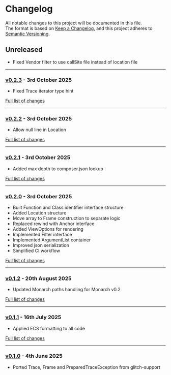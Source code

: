 # Changelog

All notable changes to this project will be documented in this file.<br>
The format is based on [Keep a Changelog](https://keepachangelog.com/en/1.0.0/),
and this project adheres to [Semantic Versioning](https://semver.org/spec/v2.0.0.html).

## Unreleased
- Fixed Vendor filter to use callSite file instead of location file

---

### [v0.2.3](https://github.com/decodelabs/remnant/commits/v0.2.3) - 3rd October 2025

- Fixed Trace iterator type hint

[Full list of changes](https://github.com/decodelabs/remnant/compare/v0.2.2...v0.2.3)

---

### [v0.2.2](https://github.com/decodelabs/remnant/commits/v0.2.2) - 3rd October 2025

- Allow null line in Location

[Full list of changes](https://github.com/decodelabs/remnant/compare/v0.2.1...v0.2.2)

---

### [v0.2.1](https://github.com/decodelabs/remnant/commits/v0.2.1) - 3rd October 2025

- Added max depth to composer.json lookup

[Full list of changes](https://github.com/decodelabs/remnant/compare/v0.2.0...v0.2.1)

---

### [v0.2.0](https://github.com/decodelabs/remnant/commits/v0.2.0) - 3rd October 2025

- Built Function and Class identifier interface structure
- Added Location structure
- Move array to Frame construction to separate logic
- Replaced rewind with Anchor interface
- Added ViewOptions for rendering
- Implemented Filter interface
- Implemented ArgumentList container
- Improved json serialization
- Simplified CI workflow

[Full list of changes](https://github.com/decodelabs/remnant/compare/v0.1.2...v0.2.0)

---

### [v0.1.2](https://github.com/decodelabs/remnant/commits/v0.1.2) - 20th August 2025

- Updated Monarch paths handling for Monarch v0.2

[Full list of changes](https://github.com/decodelabs/remnant/compare/v0.1.1...v0.1.2)

---

### [v0.1.1](https://github.com/decodelabs/remnant/commits/v0.1.1) - 16th July 2025

- Applied ECS formatting to all code

[Full list of changes](https://github.com/decodelabs/remnant/compare/v0.1.0...v0.1.1)

---

### [v0.1.0](https://github.com/decodelabs/remnant/commits/v0.1.0) - 4th June 2025

- Ported Trace, Frame and PreparedTraceException from glitch-support
